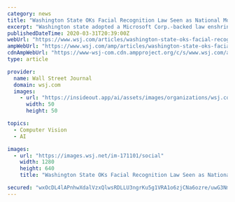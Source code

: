 ```yaml
---
category: news
title: "Washington State OKs Facial Recognition Law Seen as National Model"
excerpt: "Washington state adopted a Microsoft Corp.-backed law enshrining the most detailed regulations of facial recognition in the U.S."
publishedDateTime: 2020-03-31T20:39:00Z
webUrl: "https://www.wsj.com/articles/washington-state-oks-facial-recognition-law-seen-as-national-model-11585686897?mod=newsviewer_click"
ampWebUrl: "https://www.wsj.com/amp/articles/washington-state-oks-facial-recognition-law-seen-as-national-model-11585686897"
cdnAmpWebUrl: "https://www-wsj-com.cdn.ampproject.org/c/s/www.wsj.com/amp/articles/washington-state-oks-facial-recognition-law-seen-as-national-model-11585686897"
type: article

provider:
  name: Wall Street Journal
  domain: wsj.com
  images:
    - url: "https://insideout.app/ai/assets/images/organizations/wsj.com-50x50.jpg"
      width: 50
      height: 50

topics:
  - Computer Vision
  - AI

images:
  - url: "https://images.wsj.net/im-171101/social"
    width: 1280
    height: 640
    title: "Washington State OKs Facial Recognition Law Seen as National Model"

secured: "wxOcDL4lAPnhwXdalVzxQlwsRDLLU3ngrKu5g1VRA1o6zjCNa6ozre/uwG3Nmy9GeWZeFlBj5irTMyZcezPNE9/UCp9szrkX6nMhXJTXkwgpd/AgWiktfvmB6gtkAZg36c5smD16n6RvfG2fxYs6t+jKVf+/tCalWUqlOH+dwngE1XiRrf/gMpnW0RZPQxEvt1nedKuh16bYO1pkf1SR0+oy9mm+VQWHO2duk0ap8Di30L7+TH31kaqro7Q4gVdtxGE1M3oHDle/z2GyLE+/vX+ypFfeTrR94njTNPGKY94QXSEuzq5MOhyvKT2U3XI9;28S00Myz01YafNBO1le9eA=="
---
```


